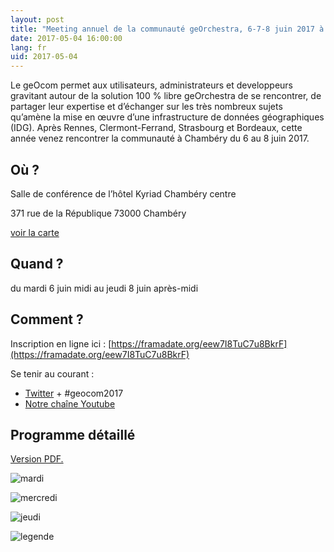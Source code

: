 ```yaml
---
layout: post
title: "Meeting annuel de la communauté geOrchestra, 6-7-8 juin 2017 à Chambéry"
date: 2017-05-04 16:00:00
lang: fr
uid: 2017-05-04
---
```


Le geOcom permet aux utilisateurs, administrateurs et developpeurs gravitant autour de la solution 100 % libre geOrchestra de se rencontrer, de partager leur expertise et d’échanger sur les très nombreux sujets qu’amène la mise en œuvre d’une infrastructure de données géographiques (IDG). Après Rennes, Clermont-Ferrand, Strasbourg et Bordeaux, cette année venez rencontrer la communauté à Chambéry du 6 au 8 juin 2017.

<!--more-->

## Où ?

Salle de conférence de l’hôtel Kyriad Chambéry centre

371 rue de la République 73000 Chambéry

[voir la carte](https://www.openstreetmap.org/node/2597427065#map=15/45.5664/5.9201)


## Quand ?

du mardi 6 juin midi au jeudi 8 juin après-midi


## Comment ?

Inscription en ligne ici : [https://framadate.org/eew7I8TuC7u8BkrF](https://framadate.org/eew7I8TuC7u8BkrF)

Se tenir au courant : 

 * [Twitter](https://twitter.com/georchestra) + #geocom2017
 * [Notre chaîne Youtube](https://www.youtube.com/channel/UC5GMhd360QgNhfN5D0wyWAg "https://www.youtube.com/channel/UC5GMhd360QgNhfN5D0wyWAg")


## Programme détaillé

[Version PDF.](https://www.georchestra.org/public/geocom2017/geOcom_2017_programme.pdf)


![mardi](https://www.georchestra.org/public/geocom2017/mardi.png)

![mercredi](https://www.georchestra.org/public/geocom2017/mercredi.png)

![jeudi](https://www.georchestra.org/public/geocom2017/jeudi.png)

![legende](https://www.georchestra.org/public/geocom2017/legende.png)

